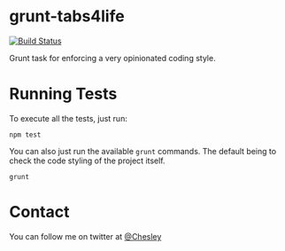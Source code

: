 # grunt-tabs4life

[![Build Status](https://travis-ci.org/chesleybrown/grunt-tabs4life.svg?branch=master)](https://travis-ci.org/chesleybrown/grunt-tabs4life)

Grunt task for enforcing a very opinionated coding style.

# Running Tests

To execute all the tests, just run:

```
npm test
```

You can also just run the available `grunt` commands. The default
being to check the code styling of the project itself.

```
grunt
```

# Contact

You can follow me on twitter at [@Chesley](https://twitter.com/Chesley)